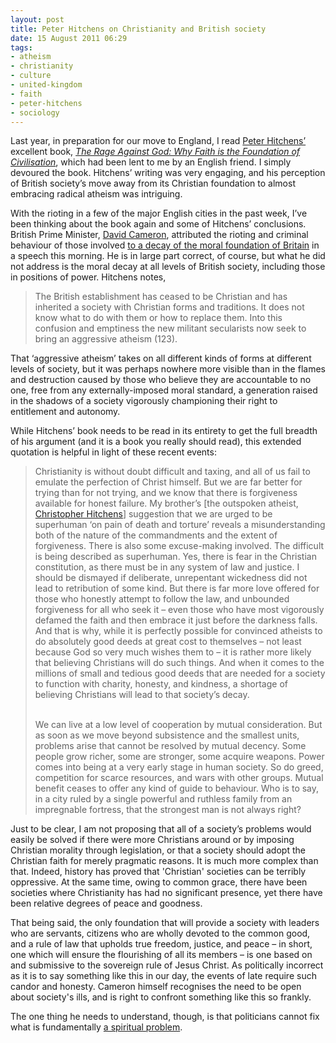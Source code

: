 ```yaml
---
layout: post
title: Peter Hitchens on Christianity and British society
date: 15 August 2011 06:29
tags:
- atheism
- christianity
- culture
- united-kingdom
- faith
- peter-hitchens
- sociology
---
```

<p style="text-align: left;">Last year, in preparation for our move to England, I read <a href="http://en.wikipedia.org/wiki/Peter_Hitchens">Peter Hitchens&rsquo;</a> excellent book, <em><a href="http://amzn.to/rdLcU1">The Rage Against God: Why Faith is the Foundation of Civilisation</a></em>, which had been lent to me by an English friend. I simply devoured the book. Hitchens&rsquo; writing was very engaging, and his perception of British society&rsquo;s move away from its Christian foundation to almost embracing radical atheism was intriguing.</p>
<p>With the rioting in a few of the major English cities in the past week, I&rsquo;ve been thinking about the book again and some of Hitchens&rsquo; conclusions. British Prime Minister, <a href="http://en.wikipedia.org/wiki/David_Cameron">David Cameron</a>, attributed the rioting and criminal behaviour of those involved <a href="http://www.bbc.co.uk/news/uk-politics-14524834">to a decay of the moral foundation of Britain</a>&nbsp;in a speech this morning.&nbsp;He is in large part correct, of course, but what he did not address is the moral decay at all levels of British society, including those in positions of power. Hitchens notes,</p>
<blockquote>
The British establishment has ceased to be Christian and has inherited a society with Christian forms and traditions. It does not know what to do with them or how to replace them. Into this confusion and emptiness the new militant secularists now seek to bring an aggressive atheism (123).
</blockquote>
<p>That &lsquo;aggressive atheism&rsquo; takes on all different kinds of forms at different levels of society, but it was perhaps nowhere more visible than in the flames and destruction caused by those who believe they are accountable to no one, free from any externally-imposed moral standard, a generation raised in the shadows of a society vigorously championing their right to entitlement and autonomy.</p>
<p>While Hitchens&rsquo; book needs to be read in its entirety to get the full breadth of his argument (and it is a book you really should read), this extended quotation is helpful in light of these recent events:</p>
<blockquote>
Christianity is without doubt difficult and taxing, and all of us fail to emulate the perfection of Christ himself. But we are far better for trying than for not trying, and we know that there is forgiveness available for honest failure. My brother&rsquo;s [the outspoken atheist, <a href="http://en.wikipedia.org/wiki/Christopher_hitchens">Christopher Hitchens</a>] suggestion that we are urged to be superhuman &lsquo;on pain of death and torture&rsquo; reveals a misunderstanding both of the nature of the commandments and the extent of forgiveness. There is also some excuse-making involved. The difficult is being described as superhuman. Yes, there is fear in the Christian constitution, as there must be in any system of law and justice. I should be dismayed if deliberate, unrepentant wickedness did not lead to retribution of some kind. But there is far more love offered for those who honestly attempt to follow the law, and unbounded forgiveness for all who seek it &ndash; even those who have most vigorously defamed the faith and then embrace it just before the darkness falls. And that is why, while it is perfectly possible for convinced atheists to do absolutely good deeds at great cost to themselves &ndash; not least because God so very much wishes them to &ndash; it is rather more likely that believing Christians will do such things. And when it comes to the millions of small and tedious good deeds that are needed for a society to function with charity, honesty, and kindness, a shortage of believing Christians will lead to that society&rsquo;s decay.<br><br>

We can live at a low level of cooperation by mutual consideration. But as soon as we move beyond subsistence and the smallest units, problems arise that cannot be resolved by mutual decency. Some people grow richer, some are stronger, some acquire weapons. Power comes into being at a very early stage in human society. So do greed, competition for scarce resources, and wars with other groups. Mutual benefit ceases to offer any kind of guide to behaviour. Who is to say, in a city ruled by a single powerful and ruthless family from an impregnable fortress, that the strongest man is not always right?
</blockquote>
<p>Just to be clear, I am not proposing that all&nbsp;of a society&rsquo;s problems would easily be solved if there were more Christians around or by imposing Christian morality through legislation, or that a society should adopt the Christian faith for merely pragmatic reasons. It is much more complex than that. Indeed, history has proved that 'Christian' societies can be terribly oppressive. At the same time, owing to common grace, there have been societies where Christianity has had no significant presence, yet there have been relative degrees of peace and goodness.</p>
<p>That being said, the only foundation that will provide a society with leaders who are servants, citizens who are wholly devoted to the common good, and a rule of law that upholds true freedom, justice, and peace &ndash; in short, one which will ensure the flourishing of all its members &ndash; is one based on and submissive to the sovereign rule of Jesus Christ. As politically incorrect as it is to say something like this in our day, the events of late require such candor and honesty.&nbsp;Cameron himself recognises the need to be open about society's ills, and is right to confront something like this so frankly.</p>

The one thing he needs to understand, though, is that politicians cannot fix what is fundamentally <a href="http://jakebelder.com/64586518">a spiritual problem</a>.
